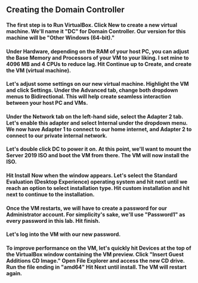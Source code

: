 ## Creating the Domain Controller

#### The first step is to Run VirtualBox. Click New to create a new virtual machine. We'll name it "DC" for Domain Controller. Our version for this machine will be "Other Windows (64-bit)." 

#### Under Hardware, depending on the RAM of your host PC, you can adjust the Base Memory and Processors of your VM to your liking. I set mine to 4096 MB and 4 CPUs to reduce lag. Hit Continue up to Create, and create the VM (virtual machine).

#### Let's adjust some settings on our new virtual machine. Highlight the VM and click Settings. Under the Advanced tab, change both dropdown menus to Bidirectional. This will help create seamless interaction between your host PC and VMs. 

#### Under the Network tab on the left-hand side, select the Adapter 2 tab. Let's enable this adapter and select Internal under the dropdown menu. We now have Adapter 1 to connect to our home internet, and Adapter 2 to connect to our private internal network.

#### Let's double click DC to power it on. At this point, we'll want to mount the Server 2019 ISO and boot the VM from there. The VM will now install the ISO. 

#### Hit Install Now when the window appears. Let's select the Standard Evaluation (Desktop Experience) operating system and hit next until we reach an option to select installation type. Hit custom installation and hit next to continue to the installation.

#### Once the VM restarts, we will have to create a password for our Administrator account. For simplicity's sake, we'll use "Password1" as every password in this lab. Hit finish.

#### Let's log into the VM with our new password.

#### To improve performance on the VM, let's quickly hit Devices at the top of the VirtualBox window containing the VM preview. Click "Insert Guest Additions CD Image." Open File Explorer and access the new CD drive. Run the file ending in "amd64" Hit Next until install. The VM will restart again.
	
